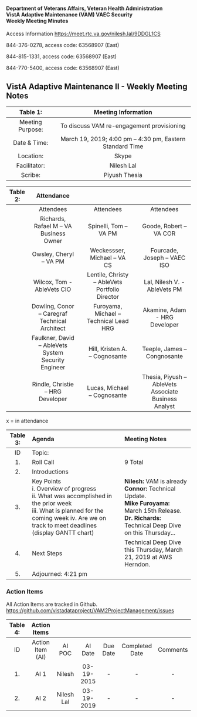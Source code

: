 #### Department of Veterans Affairs, Veteran Health Administration <br/> VistA Adaptive Maintenance (VAM) VAEC Security <br/> Weekly Meeting Minutes
                      
                      
Access Information https://meet.rtc.va.gov/nilesh.lal/9DDGL1CS

844-376-0278, access code: 63568907 (East)

844-815-1331, access code: 63568907 (East)

844-770-5400, access code: 63568907 (East)

## VistA Adaptive Maintenance II - Weekly Meeting Notes


| Table 1: | Meeting Information |
|:---:|:---:|
| Meeting Purpose: | To discuss VAM re-engagement provisioning |
| Date & Time: |	March 19, 2019; 4:00 pm – 4:30 pm, Eastern Standard Time |
| Location:	| Skype | 
| Facilitator:	| Nilesh Lal |
| Scribe: |	Piyush Thesia |


| Table 2: |  Attendance |  |  |  |  |
|:---:|:---:|:---:|:---:|:---:|:---:|
|  | Attendees |	| Attendees	|  |	Attendees |
|  | Richards, Rafael M – VA Business Owner |  | Spinelli, Tom – VA PM |  | Goode, Robert – VA COR  |
|  | Owsley, Cheryl – VA PM |  | Weckessser, Michael – VA CS |  | Fourcade, Joseph – VAEC ISO |
|  | Wilcox, Tom - AbleVets CIO |  | Lentile, Christy – AbleVets Portfolio Director |  | Lal, Nilesh V. - AbleVets PM | 
|  | Dowling, Conor – Caregraf Technical Architect |  | Furoyama, Michael – Technical Lead HRG |  | Akamine, Adam - HRG Developer |
|  | Faulkner, David – AbleVets System Security Engineer |  | Hill, Kristen A. – Cognosante |  | Teeple, James – Congnosante |
|  | Rindle, Christie – HRG Developer |  |  Lucas, Michael – Cognosante  |  | Thesia, Piyush – AbleVets Associate Business Analyst |

x = in attendance


| Table 3: | Agenda | Meeting Notes |
|:---:|:---|:---|
| ID | Topic: |  |
| 1. | Roll Call | 9 Total |
| 2. | Introductions |  | 
| 3. | Key Points </br> i.	Overview of progress </br> ii.	What was accomplished in the prior week </br> iii.	What is planned for the coming week iv.	Are we on track to meet deadlines (display GANTT chart) | **Nilesh:**  VAM is already <br/> **Connor:** Technical Update. <br/> **Mike Furoyama:** March 15th Release. <br/> **Dr. Richards:** Technical Deep Dive on this Thursday... |
| 4. |	Next Steps | Technical Deep Dive this Thursday, March 21, 2019 at AWS Herndon. |
| 5. | Adjourned: 4:21 pm |  |


### Action Items
All Action Items are tracked in Github. 
https://github.com/vistadataproject/VAM2ProjectManagement/issues


| Table 4: | Action Items |  |  |  |  |  |
|:---:|:---:|:---:|:---:|:---:|:---:|:---:|
| ID | Action Item (AI) | AI POC | AI Date | Due Date | Completed Date | Comments |
| 1. | AI 1 | Nilesh | 03-19-2015 | - | - | - | 		
| 2. | AI 2 | Nilesh Lal | 03-19-2019 | - | - | - |			






